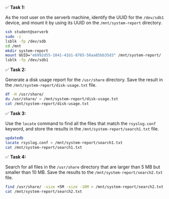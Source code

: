 ✅ **Task 1:**  

As the root user on the serverb machine, identify the UUID for the `/dev/sdb1` device, and mount it by using its UUID on the `/mnt/system-report` directory.

```bash
ssh student@serverb
sudo -i
lsblk -fp /dev/sdb
cd /mnt
mkdir system-report
mount UUID="e6992d55-1041-41b1-8765-56aa85bb35d3" /mnt/system-report/
lsblk -fp /dev/sdb1
```

✅ **Task 2:** 

Generate a disk usage report for the `/usr/share` directory. Save the result in the `/mnt/system-report/disk-usage.txt` file.

```bash
df -H /usr/share/
du /usr/share/ > /mnt/system-report/disk-usage.txt
cat /mnt/system-report/disk-usage.txt
```


✅ **Task 3:** 

Use the `locate` command to find all the files that match the `rsyslog.conf` keyword, and store the results in the `/mnt/system-report/search1.txt` file.

```bash
updatedb
locate rsyslog.conf > /mnt/system-report/search1.txt
cat /mnt/system-report/search1.txt
```


✅ **Task 4:** 

Search for all files in the `/usr/share` directory that are larger than 5 MB but smaller than 10 MB. Save the results to the `/mnt/system-report/search2.txt` file.

```bash
find /usr/share/ -size +5M -size -10M > /mnt/system-report/search2.txt
cat /mnt/system-report/search2.txt
```